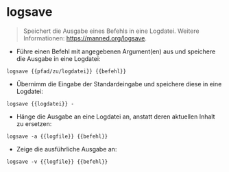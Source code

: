 # logsave

> Speichert die Ausgabe eines Befehls in eine Logdatei.
> Weitere Informationen: <https://manned.org/logsave>.

- Führe einen Befehl mit angegebenen Argument(en) aus und speichere die Ausgabe in eine Logdatei:

`logsave {{pfad/zu/logdatei}} {{befehl}}`

- Übernimm die Eingabe der Standardeingabe und speichere diese in eine Logdatei:

`logsave {{logdatei}} -`

- Hänge die Ausgabe an eine Logdatei an, anstatt deren aktuellen Inhalt zu ersetzen:

`logsave -a {{logfile}} {{befehl}}`

- Zeige die ausführliche Ausgabe an:

`logsave -v {{logfile}} {{befehl}}`
